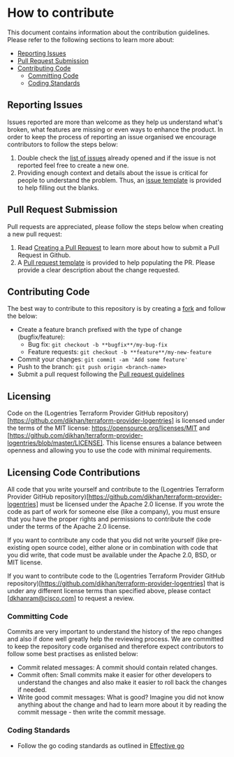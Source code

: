 # How to contribute

This document contains information about the contribution guidelines. Please refer to the following sections to learn more
about:

  * [Reporting Issues](#reporting-issues)
  * [Pull Request Submission](#pull-request-submission)
  * [Contributing Code](#contributing-code)
    * [Committing Code](#committing-code)
    * [Coding Standards](#coding-standards)
  
## Reporting Issues

Issues reported are more than welcome as they help us understand what's broken, what features are missing or even ways to
enhance the product. In order to keep the process of reporting an issue organised we encourage contributors to follow the steps below:

1. Double check the [list of issues](https://github.com/dikhan/terraform-provider-logentries/issues) already opened and
if the issue is not reported feel free to create a new one.
2. Providing enough context and details about the issue is critical for people to understand the problem. Thus, an
[issue template](ISSUE_TEMPLATE.md) is provided to help filling out the blanks. 

## Pull Request Submission

Pull requests are appreciated, please follow the steps below when creating a new pull request:

1. Read [Creating a Pull Request](https://help.github.com/articles/creating-a-pull-request/) to learn more about how to
submit a Pull Request in Github.
2. A [Pull request template](PULL_REQUEST_TEMPLATE.md) is provided to help populating the PR. Please provide a clear 
description about the change requested.

## Contributing Code 

The best way to contribute to this repository is by creating a [fork](https://help.github.com/articles/fork-a-repo/)
and follow the below: 

- Create a feature branch prefixed with the type of change (bugfix/feature):
    - Bug fix: `git checkout -b **bugfix**/my-bug-fix`
    - Feature requests: `git checkout -b **feature**/my-new-feature`
- Commit your changes: `git commit -am 'Add some feature'`
- Push to the branch: `git push origin <branch-name>`
- Submit a pull request following the [Pull request guidelines](#pull-request-submissio)

## Licensing

Code on the (Logentries Terraform Provider GitHub repository)[https://github.com/dikhan/terraform-provider-logentries] is licensed under the terms of the MIT license: https://opensource.org/licenses/MIT and [https://github.com/dikhan/terraform-provider-logentries/blob/master/LICENSE]. This license ensures a balance between openness and allowing you to use the code with minimal requirements.

## Licensing Code Contributions

All code that you write yourself and contribute to the (Logentries Terraform Provider GitHub repository)[https://github.com/dikhan/terraform-provider-logentries] must be licensed under the Apache 2.0 license. If you wrote the code as part of work for someone else (like a company), you must ensure that you have the proper rights and permissions to contribute the code under the terms of the Apache 2.0 license.

If you want to contribute any code that you did not write yourself (like pre-existing open source code), either alone or in combination with code that you did write, that code must be available under the Apache 2.0, BSD, or MIT license.

If you want to contribute code to the (Logentries Terraform Provider GitHub repository)[https://github.com/dikhan/terraform-provider-logentries] that is under any different license terms than specified above, please contact [dkhanram@cisco.com] to request a review.

### Committing Code

Commits are very important to understand the history of the repo changes and also if done well greatly help the reviewing 
process. We are committed to keep the repository code organised and therefore expect contributors to follow some
best practises as enlisted below:

- Commit related messages: A commit should contain related changes.
- Commit often: Small commits make it easier for other developers to understand the changes and also make it easier to
roll back the changes if needed.
- Write good commit messages: What is good? Imagine you did not know anything about the change and had to learn more about 
it by reading the commit message - then write the commit message.

### Coding Standards

- Follow the go coding standards as outlined in [Effective go](https://golang.org/doc/effective_go.html)